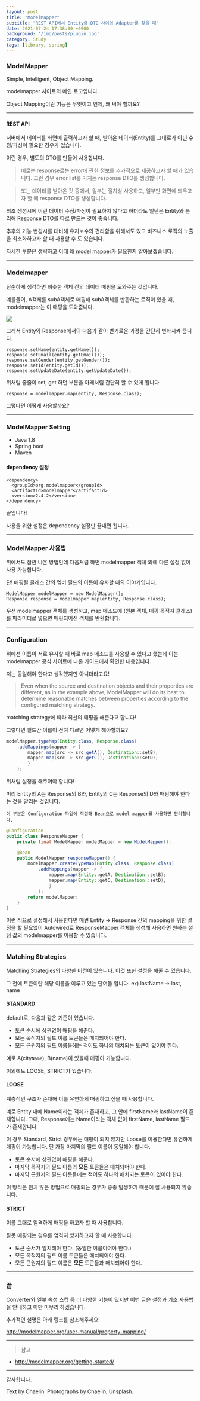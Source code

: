 ```yaml
---
layout: post
title: "ModelMapper"
subtitle: "REST API에서 Entity와 DTO 사이의 Adapter를 찾을 때"
date: 2021-07-24 17:38:00 +0900
background: '/img/posts/plugin.jpg'
category: Study
tags: [library, spring]
---
```

### ModelMapper
Simple, Intelligent, Object Mapping.

modelmapper 사이트의 메인 로고입니다. 

Object Mapping이란 기능은 무엇이고 언제, 왜 써야 할까요?

*****

#### REST API
서버에서 데이터를 화면에 출력하고자 할 때, 받아온 데이터(Entity)를 그대로가 아닌 수정/파싱이 필요한 경우가 있습니다. 

이런 경우, 별도의 DTO를 만들어 사용합니다.

> 예로는 response로는 error에 관한 정보를 추가적으로 제공하고자 할 때가 있습니다. 그런 경우 error list를 가지는 response DTO를 생성합니다.

> 또는 데이터를 받아온 것 중에서, 일부는 절차상 사용하고, 일부만 화면에 띄우고자 할 때 response DTO를 생성합니다.

최초 생성시에 이런 데이터 수정/파싱이 필요하지 않다고 하더라도 일단은 Entity와 분리해 Response DTO를 따로 만드는 것이 좋습니다. 

추후의 기능 변경시를 대비해 유지보수의 편리함을 위해서도 있고 비즈니스 로직의 노출을 최소화하고자 할 때 사용할 수 도 있습니다.

자세한 부분은 생략하고 이때 왜 model mapper가 필요한지 알아보겠습니다.

*****

### Modelmapper
단순하게 생각하면 비슷한 객체 간의 데이터 매핑을 도와주는 것입니다.

예를들어, A객체를 subA객체로 매핑해 subA객체를 반환하는 로직이 있을 때, modelmapper는 이 매핑을 도와줍니다.

<img class="img-fluid" src="/img/posts/inPost/modelMapper-01.png">

그래서 Entity와 Response에서의 다음과 같이 번거로운 과정을 간단히 변화시켜 줍니다.


```
response.setName(entity.getName());
response.setEmail(entity.getEmail());
response.setGender(entity.getGender());
response.setId(entity.getId());
response.setUpdateDate(entity.getUpdateDate());
```

위처럼 줄줄이 set, get 하던 부분을 아래처럼 간단히 할 수 있게 됩니다.

```
response = modelmapper.map(entity, Response.class);
```

그렇다면 어떻게 사용할까요?

*****

### ModelMapper Setting

* Java 1.8
* Spring boot 
* Maven

#### dependency 설정

```
<dependency>
  <groupId>org.modelmapper</groupId>
  <artifactId>modelmapper</artifactId>
  <version>2.4.2</version>
</dependency>
```

끝입니다!

사용을 위한 설정은 dependency 설정만 끝내면 됩니다.

*****

### ModelMapper 사용법
위에서도 잠깐 나온 방법인데 다음처럼 하면 modelmapper 객체 외에 다른 설정 없이 사용 가능합니다.

단! 매핑될 클래스 간의 멤버 필드의 이름이 유사할 때의 이야기입니다.

```
ModelMapper modelMapper = new ModelMapper();
Response response = modelmapper.map(entity, Response.class);
```

우선 modelmapper 객체를 생성하고, map 메소드에 (원본 객체, 매핑 목적지 클래스)를 파라미터로 넣으면 매핑되어진 객체를 반환합니다.

*****

### Configuration

위에선 이름이 서로 유사할 때 바로 map 메소드를 사용할 수 있다고 했는데 이는 modelmapper 공식 사이트에 나온 가이드에서 확인한 내용입니다.

저는 동일해야 한다고 생각했지만 아니더라고요!

> Even when the source and destination objects and their properties are different, as in the example above, ModelMapper will do its best to determine reasonable matches between properties according to the configured matching strategy.

matching strategy에 따라 최선의 매핑을 해준다고 합니다!

그렇다면 필드간 이름이 전혀 다르면 어떻게 해야할까요?

``` java
modelMapper.typeMap(Entity.class, Response.class)
    .addMappings(mapper -> {
        mapper.map(src -> src.getA(), Destination::setB);
        mapper.map(src -> src.getC(), Destination::setD);
        }
    );
```
위처럼 설정을 해주어야 합니다!

미리 Entity의 A는 Response의 B와, Entity의 C는 Response의 D와 매핑해야 한다는 것을 알리는 것입니다.

```이 부분은 Configuration 파일에 작성해 Bean으로 model mapper를 사용하면 편리합니다.```

``` java
@Configuration
public class ResponseMapper {
    private final ModelMapper modelMapper = new ModelMapper();

    @Bean
    public ModelMapper responseMapper() {
        modelMapper.createTypeMap(Entity.class, Response.class)
            .addMappings(mapper -> {
                mapper.map(Entity::getA, Destination::setB);
                mapper.map(Entity::getC, Destination::setD);
                }
            );
        return modelMapper;
    }
}

```

이런 식으로 설정해서 사용한다면 매번 Entity -> Response 간의 mapping을 위한 설정을 할 필요없이 Autowired로 ResponseMapper 객체를 생성해 사용하면 원하는 설정 값의 modelmapper를 이용할 수 있습니다.

*****

### Matching Strategies
Matching Strategies의 다양한 버전이 있습니다. 이것 또한 설정을 해줄 수 있습니다.

그 전에 토큰이란 해당 이름을 이루고 있는 단어들 입니다.
ex) lastName -> last, name

#### STANDARD
default로, 다음과 같은 기준이 있습니다.
* 토큰 순서에 상관없이 매핑을 해준다.
* 모든 목적지의 필드 이름 토큰들은 매치되어야 한다. 
* 모든 근원지의 필드 이름들에는 적어도 하나의 매치되는 토큰이 있어야 한다.

예로 A(city```Name```), B(name)이 있을때 매핑이 가능합니다.

이외에도 LOOSE, STRICT가 있습니다.

#### LOOSE
계층적인 구조가 존재해 이를 유연하게 매핑하고 싶을 때 사용합니다.

예로 Entity 내에 Name이라는 객체가 존재하고, 그 안에 firstName과 lastName이 존재합니다. 그때, Response에는 Name이라는 객체 없이 firstName, lastName 필드가 존재합니다. 

이 경우 Standard, Strict 경우에는 매핑이 되지 않지만 Loose를 이용한다면 유연하게 매핑이 가능합니다. 단 가장 마지막의 필드 이름이 동일해야 합니다.

* 토큰 순서에 상관없이 매핑을 해준다.
* 마지막 목적지의 필드 이름의 **모든** 토큰들은 매치되어야 한다. 
* 마지막 근원지의 필드 이름들에는 적어도 하나의 매치되는 토큰이 있어야 한다.

이 방식은 원치 않은 방법으로 매핑되는 경우가 종종 발생하기 때문에 잘 사용되지 않습니다.

#### STRICT
이름 그대로 엄격하게 매핑을 하고자 할 때 사용합니다.

잘못 매핑되는 경우를 엄격히 방지하고자 할 때 사용합니다.

* 토큰 순서가 일치해야 한다. (동일한 이름이어야 한다.)
* 모든 목적지의 필드 이름 토큰들은 매치되어야 한다. 
* 모든 근원지의 필드 이름은 **모든** 토큰들과 매치되어야 한다. 

*****

### 끝
Converter와 일부 속성 스킵 등 더 다양한 기능이 있지만 이번 글은 설정과 기초 사용법을 안내하고 이만 마무리 하겠습니다.

추가적인 설명은 아래 링크를 참조해주세요!

<a href="http://modelmapper.org/user-manual/property-mapping/">http://modelmapper.org/user-manual/property-mapping/</a>

*****

> 참고
 * <a href="http://modelmapper.org/getting-started/">http://modelmapper.org/getting-started/</a>

*****

감사합니다.

<p class = "placeholder">Text by Chaelin. Photographs by Chaelin, Unsplash.</p>
